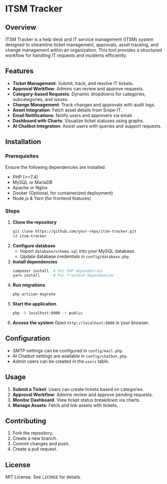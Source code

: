 # ITSM Tracker

## Overview

ITSM Tracker is a help desk and IT service management (ITSM) system designed to streamline ticket management, approvals, asset tracking, and change management within an organization. This tool provides a structured workflow for handling IT requests and incidents efficiently.

## Features

- **Ticket Management**: Submit, track, and resolve IT tickets.
- **Approval Workflow**: Admins can review and approve requests.
- **Category-based Requests**: Dynamic dropdowns for categories, subcategories, and issues.
- **Change Management**: Track changes and approvals with audit logs.
- **Asset Integration**: Fetch asset details from Snipe-IT.
- **Email Notifications**: Notify users and approvers via email.
- **Dashboard with Charts**: Visualize ticket statuses using graphs.
- **AI Chatbot Integration**: Assist users with queries and support requests.

## Installation

### Prerequisites

Ensure the following dependencies are installed:

- PHP (>=7.4)
- MySQL or MariaDB
- Apache or Nginx
- Docker (Optional, for containerized deployment)
- Node.js & Yarn (for frontend features)

### Steps

1. **Clone the repository**
   ```sh
   git clone https://github.com/your-repo/itsm-tracker.git
   cd itsm-tracker
   ```
2. **Configure database**
   - Import `database/schema.sql` into your MySQL database.
   - Update database credentials in `config/database.php`.
3. **Install dependencies**
   ```sh
   composer install  # For PHP dependencies
   yarn install      # For frontend dependencies
   ```
4. **Run migrations**
   ```sh
   php artisan migrate
   ```
5. **Start the application**
   ```sh
   php -S localhost:8000 -t public
   ```
6. **Access the system**
   Open `http://localhost:8000` in your browser.

## Configuration

- SMTP settings can be configured in `config/mail.php`.
- AI Chatbot settings are available in `config/chatbot.php`.
- Admin users can be created in the `users` table.

## Usage

1. **Submit a Ticket**: Users can create tickets based on categories.
2. **Approval Workflow**: Admins review and approve pending requests.
3. **Monitor Dashboard**: View ticket status breakdown via charts.
4. **Manage Assets**: Fetch and link assets with tickets.

## Contributing

1. Fork the repository.
2. Create a new branch.
3. Commit changes and push.
4. Create a pull request.

## License

MIT License. See `LICENSE` for details.


